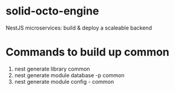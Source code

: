 # solid-octo-engine
NestJS microservices: build &amp; deploy a scaleable backend


# Commands to build up common
1. nest generate library common
2. nest generate module database -p common
3. nest generate module config - common